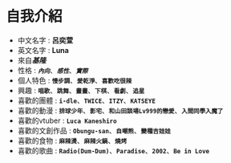 自我介紹
===
- 中文名字 : **呂奕萱**
- 英文名字 : **Luna**
- 來自***基隆***   
- 性格 : ***```內向```***、***```感性```***、***```實際```***       
- 個人特色 : **```慢步調```**、**```愛乾淨```**、**```喜歡吃很辣```**
- 興趣 : **```唱歌```**、**```跳舞```**、**```畫畫```**、**```下棋```**、**```看劇```**、**```追星```**
- 喜歡的團體 : **```i-dle```**、**```TWICE```**、**```ITZY```**、**```KATSEYE```**
- 喜歡的動漫 : **```排球少年```**、**```影宅```**、**```和山田談場Lv999的戀愛```**、**```入間同學入魔了```**
- 喜歡的vtuber : **```Luca Kaneshiro```**
- 喜歡的文創作品 : **```Obungu-san```**、**```自嘲熊```**、**```變種吉娃娃```**
- 喜歡的食物 : **```麻辣燙```**、**```麻辣火鍋```**、**```燒烤```**
- 喜歡的歌曲 : **```Radio(Dum-Dum)```**、**```Paradise```**、**```2002```**、**```Be in Love```**    
